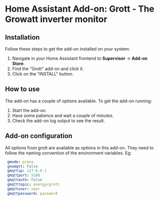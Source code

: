 # Home Assistant Add-on: Grott - The Growatt inverter monitor

## Installation

Follow these steps to get the add-on installed on your system:

1. Navigate in your Home Assistant frontend to **Supervisor** -> **Add-on Store**.
2. Find the "Grott" add-on and click it.
3. Click on the "INSTALL" button.

## How to use

The add-on has a couple of options available. To get the add-on running:

1. Start the add-on.
2. Have some patience and wait a couple of minutes.
3. Check the add-on log output to see the result.

## Add-on configuration

All options from grott are available as options in this add-on. They need to follow the naming convention of the environment variables. Eg:  

```yaml
 gmode: proxy
 gnomqtt: False
 gmqttip: 127.0.0.1
 gmqttport: 5288
 gmqttauth: False
 gmqtttopic: energy/grott
 gmqttuser: user
 gmqttpassword: password
```
